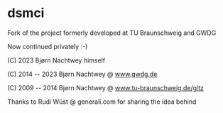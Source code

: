 # dsmci
Fork of the project formerly developed at TU Braunschweig and GWDG

Now continued privately :-)

(C) 2023 Bjørn Nachtwey himself

(C) 2014 -- 2023 Bjørn Nachtwey @ www.gwdg.de

(C) 2009 -- 2014 Bjørn Nachtwey @ www.tu-braunschweig.de/gitz

Thanks to Rudi Wüst @ generali.com for sharing the idea behind
